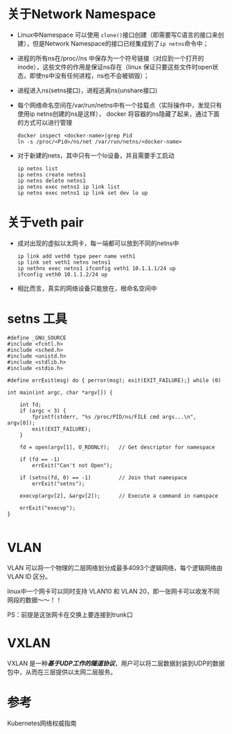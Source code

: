 #  关于Network Namespace

- Linux中Namespace 可以使用 ```clone()```接口创建（即需要写C语言的接口来创建），但是Network Namespace的接口已经集成到了```ip netns```命令中；

- 进程的所有ns在/proc/<pid>/ns 中保存为一个符号链接（对应到一个打开的inode），这些文件的作用是保证ns存在（linux 保证只要这些文件时open状态，即使ns中没有任何进程，ns也不会被销毁）；

- 进程进入ns(setns接口)，进程逃离ns(unshare接口)

- 每个网络命名空间在/var/run/netns中有一个挂载点（实际操作中，发现只有使用ip netns创建的ns是这样）， docker 将容器的ns隐藏了起来，通过下面的方式可以进行管理

    ```shell
    docker inspect <docker-name>|grep Pid
    ln -s /proc/<Pid>/ns/net /var/run/netns/<docker-name>
    ```
- 对于新建的nets，其中只有一个lo设备，并且需要手工启动

    ```shell
    ip netns list
    ip netns create netns1
    ip netns delete netns1
    ip netns exec netns1 ip link list
    ip netns exec netns1 ip link set dev lo up
    
    ```
# 关于veth pair

- 成对出现的虚拟以太网卡，每一端都可以放到不同的netns中

    ```shell
    ip link add veth0 type peer name veth1
    ip link set veth1 netns netns1
    ip nethns exec netns1 ifconfig veth1 10.1.1.1/24 up
    ifconfig veth0 10.1.1.2/24 up 
    ```
- 相比而言，真实的网络设备只能放在，根命名空间中


# setns 工具

```
#define _GNU_SOURCE
#include <fcntl.h>
#include <sched.h>
#include <unistd.h>
#include <stdlib.h>
#include <stdio.h>
 
#define errExit(msg) do { perror(msg); exit(EXIT_FAILURE);} while (0)
 
int main(int argc, char *argv[]) {
	
	int fd;
	if (argc < 3) {
		fprintf(stderr, "%s /proc/PID/ns/FILE cmd args...\n", argv[0]);
		exit(EXIT_FAILURE);
	}
	
	fd = open(argv[1], O_RDONLY);   // Get descriptor for namespace
    
	if (fd == -1)
		errExit("Can't not Open");
	
	if (setns(fd, 0) == -1)         // Join that namespace
		errExit("setns");
	
	execvp(argv[2], &argv[2]);      // Execute a command in namspace
	
	errExit("execvp");
}
  
```

# VLAN

VLAN 可以将一个物理的二层网络划分成最多4093个逻辑网络，每个逻辑网络由 VLAN ID 区分。

linux中一个网卡可以同时支持 VLAN10 和 VLAN 20，即一张网卡可以收发不同网段的数据～～！！

PS：前提是这张网卡在交换上要连接到trunk口



# VXLAN

VXLAN 是一种***基于UDP工作的隧道协议***，用户可以将二层数据封装到UDP的数据包中，从而在三层提供以太网二层服务。

# 参考

Kubernetes网络权威指南
